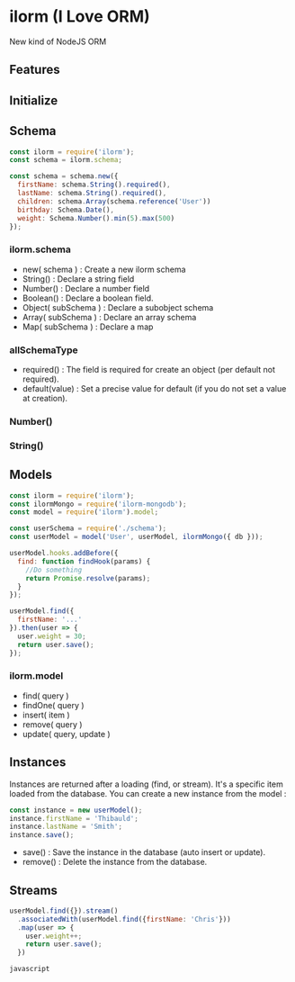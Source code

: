 # ilorm (I Love ORM)
New kind of NodeJS ORM

## Features

## Initialize

## Schema
```javascript
const ilorm = require('ilorm');
const schema = ilorm.schema;

const schema = schema.new({
  firstName: schema.String().required(),
  lastName: schema.String().required(),
  children: schema.Array(schema.reference('User'))
  birthday: Schema.Date(),
  weight: Schema.Number().min(5).max(500)
});

```
### ilorm.schema ###
* new( schema ) : Create a new ilorm schema
* String() : Declare a string field
* Number() : Declare a number field
* Boolean() : Declare a boolean field.
* Object( subSchema ) : Declare a subobject schema
* Array( subSchema ) : Declare an array schema
* Map( subSchema ) : Declare a map

### allSchemaType ###
* required() : The field is required for create an object (per default not required).
* default(value) : Set a precise value for default (if you do not set a value at creation).

### Number() ###

### String() ###

## Models
```javascript
const ilorm = require('ilorm');
const ilormMongo = require('ilorm-mongodb');
const model = require('ilorm').model;

const userSchema = require('./schema');
const userModel = model('User', userModel, ilormMongo({ db }));

userModel.hooks.addBefore({
  find: function findHook(params) {
    //Do something
    return Promise.resolve(params);
  }
});

userModel.find({
  firstName: '...'
}).then(user => {
  user.weight = 30;
  return user.save();
});
```

### ilorm.model ###
* find( query )
* findOne( query )
* insert( item )
* remove( query )
* update( query, update )

## Instances
Instances are returned after a loading (find, or stream). It's a specific item loaded from the database. You can create a new instance from the model :
```javascript
const instance = new userModel();
instance.firstName = 'Thibauld';
instance.lastName = 'Smith';
instance.save();
```
* save() : Save the instance in the database (auto insert or update).
* remove() : Delete the instance from the database.

## Streams
```javascript
userModel.find({}).stream()
  .associatedWith(userModel.find({firstName: 'Chris'}))
  .map(user => {
    user.weight++;
    return user.save();
  })
```


```javascript```
